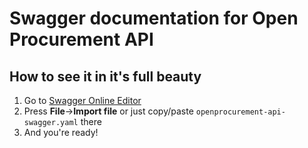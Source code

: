 # Swagger documentation for Open Procurement API

## How to see it in it's full beauty

1) Go to [Swagger Online Editor](https://editor2.swagger.io)
2) Press **File**->**Import file** or just copy/paste `openprocurement-api-swagger.yaml` there
3) And you're ready!


